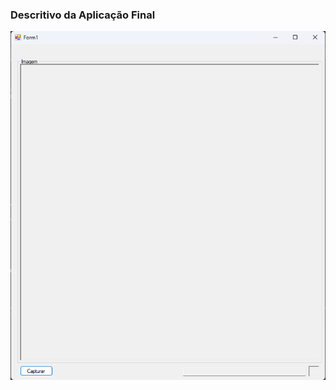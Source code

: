 ### Descritivo da Aplicação Final
![Aplicação Final](../../imgs/Aplica%C3%A7%C3%A3o%20Final.png "Aplicação Final")
